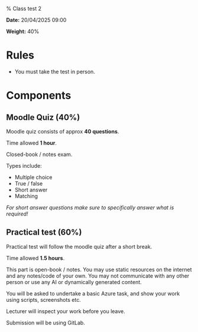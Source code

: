 % Class test 2

**Date:** 20/04/2025 09:00

**Weight:** 40%


# Rules

- You must take the test in person. 


# Components

## Moodle Quiz (40%)

Moodle quiz consists of approx **40 questions**.

Time allowed **1 hour**. 

Closed-book / notes exam.

Types include:

- Multiple choice
- True / false
- Short answer
- Matching

*For short answer questions make sure to specifically answer what is required!*


## Practical test (60%)

Practical test will follow the moodle quiz after a short break. 

Time allowed **1.5 hours**.

This part is open-book / notes.
You may use static resources on the internet and any notes/code of your own. 
You may not communicate with any other person or use any AI or dynamically generated content. 

You will be asked to undertake a basic Azure task, and show your work using scripts, screenshots etc. 

Lecturer will inspect your work before you leave. 

Submission will be using GitLab. 


